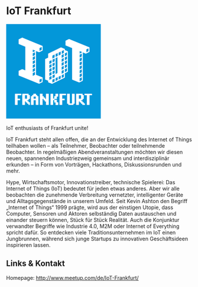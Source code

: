 # IoT Frankfurt
![IoT Frankfurt](./iotffm.logo.png)


IoT enthusiasts of Frankfurt unite!

IoT Frankfurt steht allen offen, die an der Entwicklung des Internet of Things teilhaben wollen – als Teilnehmer, Beobachter oder teilnehmende Beobachter. In regelmäßigen Abendveranstaltungen möchten wir diesen neuen, spannenden Industriezweig gemeinsam und interdisziplinär erkunden – in Form von Vorträgen, Hackathons, Diskussionsrunden und mehr.

Hype, Wirtschaftsmotor, Innovationstreiber, technische Spielerei: Das Internet of Things (IoT) bedeutet für jeden etwas anderes. Aber wir alle beobachten die zunehmende Verbreitung vernetzter, intelligenter Geräte und Alltagsgegenstände in unserem Umfeld. Seit Kevin Ashton den Begriff „Internet of Things“ 1999 prägte, wird aus der einstigen Utopie, dass Computer, Sensoren und Aktoren selbständig Daten austauschen und einander steuern können, Stück für Stück Realität. Auch die Konjunktur verwandter Begriffe wie Industrie 4.0, M2M oder Internet of Everything spricht dafür. So entdecken viele Traditionsunternehmen im IoT einen Jungbrunnen, während sich junge Startups zu innovativen Geschäftsideen inspirieren lassen.


## Links &amp; Kontakt

Homepage: <http://www.meetup.com/de/IoT-Frankfurt/>











